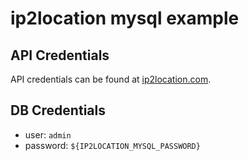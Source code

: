 # ip2location mysql example

## API Credentials

API credentials can be found at [ip2location.com](https://lite.ip2location.com/database-download).

## DB Credentials

- user: `admin`
- password: `${IP2LOCATION_MYSQL_PASSWORD}`